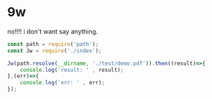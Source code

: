 # 9w
no!!!! i don't want say anything.

```js
const path = require('path');
const Jw = require('./index');

Jw(path.resolve(__dirname, './test/demo.pdf')).then((result)=>{
    console.log('result: ' , result);
},(err)=>{
    console.log('err: ' , err);
});
```
